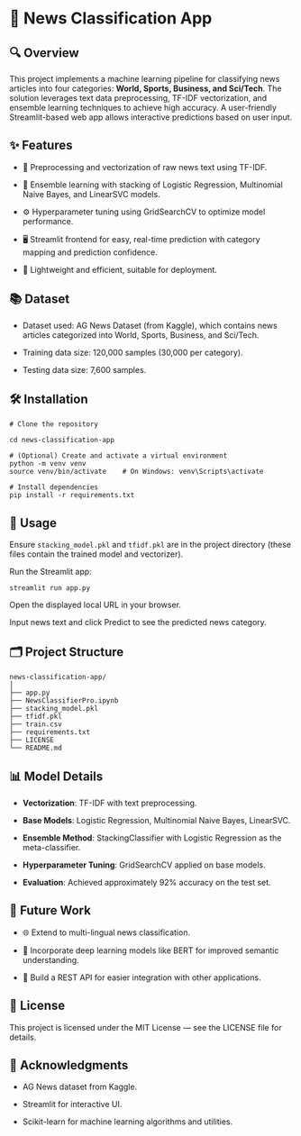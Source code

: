 # 📰 News Classification App

## 🔍 Overview

This project implements a machine learning pipeline for classifying news articles into four categories: **World, Sports, Business, and Sci/Tech**. The solution leverages text data preprocessing, TF-IDF vectorization, and ensemble learning techniques to achieve high accuracy. A user-friendly Streamlit-based web app allows interactive predictions based on user input.

## ✨ Features

* 🧹 Preprocessing and vectorization of raw news text using TF-IDF.

* 🤖 Ensemble learning with stacking of Logistic Regression, Multinomial Naive Bayes, and LinearSVC models.

* ⚙️ Hyperparameter tuning using GridSearchCV to optimize model performance.

* 🖥️ Streamlit frontend for easy, real-time prediction with category mapping and prediction confidence.

* 🚀 Lightweight and efficient, suitable for deployment.

## 📚 Dataset

* Dataset used: AG News Dataset (from Kaggle), which contains news articles categorized into World, Sports, Business, and Sci/Tech.

* Training data size: 120,000 samples (30,000 per category).

* Testing data size: 7,600 samples.

## 🛠️ Installation

```
# Clone the repository

cd news-classification-app

# (Optional) Create and activate a virtual environment
python -m venv venv
source venv/bin/activate    # On Windows: venv\Scripts\activate

# Install dependencies
pip install -r requirements.txt
```

## 🚀 Usage

Ensure `stacking_model.pkl` and `tfidf.pkl` are in the project directory (these files contain the trained model and vectorizer).

Run the Streamlit app:

```
streamlit run app.py
```

Open the displayed local URL in your browser.

Input news text and click Predict to see the predicted news category.

## 🗂️ Project Structure

```
news-classification-app/
│
├── app.py
├── NewsClassifierPro.ipynb
├── stacking_model.pkl
├── tfidf.pkl
├── train.csv
├── requirements.txt
├── LICENSE
└── README.md
```

## 📊 Model Details

* **Vectorization**: TF-IDF with text preprocessing.

* **Base Models**: Logistic Regression, Multinomial Naive Bayes, LinearSVC.

* **Ensemble Method**: StackingClassifier with Logistic Regression as the meta-classifier.

* **Hyperparameter Tuning**: GridSearchCV applied on base models.

* **Evaluation**: Achieved approximately 92% accuracy on the test set.

## 🔮 Future Work

* 🌐 Extend to multi-lingual news classification.

* 🤖 Incorporate deep learning models like BERT for improved semantic understanding.

* 🔗 Build a REST API for easier integration with other applications.

## 📄 License

This project is licensed under the MIT License — see the LICENSE file for details.

## 🙏 Acknowledgments

* AG News dataset from Kaggle.

* Streamlit for interactive UI.

* Scikit-learn for machine learning algorithms and utilities.
```

